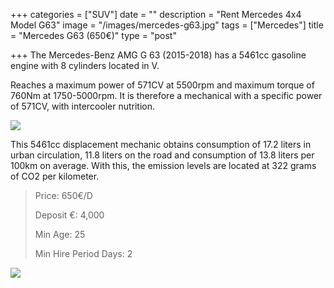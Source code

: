 +++
categories = ["SUV"]
date = ""
description = "Rent Mercedes 4x4 Model G63"
image = "/images/mercedes-g63.jpg"
tags = ["Mercedes"]
title = "Mercedes G63 (650€)"
type = "post"

+++
The Mercedes-Benz AMG G 63 (2015-2018) has a 5461cc gasoline engine with 8 cylinders located in V.

Reaches a maximum power of 571CV at 5500rpm and maximum torque of 760Nm at 1750-5000rpm. It is therefore a mechanical with a specific power of 571CV, with intercooler nutrition.

![](/images/img-20210410-wa0004.jpg)

This 5461cc displacement mechanic obtains consumption of 17.2 liters in urban circulation, 11.8 liters on the road and consumption of 13.8 liters per 100km on average. With this, the emission levels are located at 322 grams of CO2 per kilometer.

> Price: 650€/D
>
> Deposit €: 4,000
>
> Min Age: 25
>
> Min Hire Period Days: 2

[![](/images/boton.png)](https://supercarmarbella.com/contact/ "Book")
